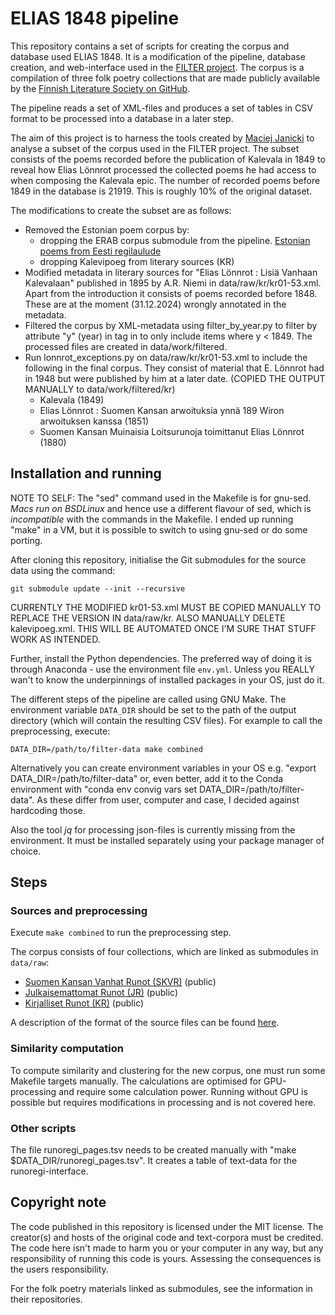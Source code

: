# ELIAS 1848 pipeline

This repository contains a set of scripts for creating the corpus and
database used ELIAS 1848. It is a modification of the
pipeline, database creation, and web-interface used in the
[FILTER project](https://blogs.helsinki.fi/filter-project/).
The corpus is a compilation of three folk poetry collections that
are made publicly available by the [Finnish Literature Society on
GitHub](https://github.com/sks190).

The pipeline reads a set of XML-files and produces a set of tables 
in CSV format to be processed into a database in a later step.

The aim of this project is to harness the tools created by [Maciej
Janicki](https://github.com/maciejjan) to analyse a subset of the
corpus used in the FILTER project. The subset consists of the
poems recorded before the publication of Kalevala in 1849 to
reveal how Elias Lönnrot processed the collected poems he had access
to when composing the Kalevala epic. The number of recorded poems
before 1849 in the database is 21919. This is roughly 10% of the 
original dataset.

The modifications to create the subset are as follows:
- Removed the Estonian poem corpus by:
  - dropping the ERAB corpus submodule from the pipeline.
  [Estonian poems from Eesti regilaulude](https://github.com/rahvaluule/erab)
  - dropping Kalevipoeg from literary sources (KR)
- Modified metadata in literary sources for "Elias Lönnrot : Lisiä Vanhaan Kalevalaan"
  published in 1895 by A.R. Niemi in data/raw/kr/kr01-53.xml.
  Apart from the introduction it consists of poems recorded before 1848.
  These are at the moment (31.12.2024) wrongly annotated in the metadata.
- Filtered the corpus by XML-metadata using filter_by_year.py to filter by
  attribute "y" (year) in tag in <ITEM> to only include items where y < 1849.
  The processed files are created in data/work/filtered.
- Run lonnrot_exceptions.py on data/raw/kr/kr01-53.xml to include the following in the
  final corpus. They consist of material that E. Lönnrot had in 1948 but were
  published by him at a later date. (COPIED THE OUTPUT MANUALLY to data/work/filtered/kr)
  - Kalevala (1849)
  - Elias Lönnrot : Suomen Kansan arwoituksia ynnä 189 Wiron arwoituksen kanssa (1851)
  - Suomen Kansan Muinaisia Loitsurunoja toimittanut Elias Lönnrot (1880)

## Installation and running

NOTE TO SELF: The "sed" command used in the Makefile is for gnu-sed. *Macs run
on BSDLinux* and hence use a different flavour of sed, which is *incompatible* 
with the commands in the Makefile. I ended up running "make" in a VM, but it
is possible to switch to using gnu-sed or do some porting.

After cloning this repository, initialise the Git submodules for the
source data using the command:
```
git submodule update --init --recursive
```
CURRENTLY THE MODIFIED kr01-53.xml MUST BE COPIED MANUALLY TO REPLACE
THE VERSION IN data/raw/kr. ALSO MANUALLY DELETE kalevipoeg.xml.
THIS WILL BE AUTOMATED ONCE I'M SURE THAT STUFF WORK AS INTENDED.

Further, install the Python dependencies. The preferred way of doing it
is through Anaconda - use the environment file `env.yml`. Unless you
REALLY wan't to know the underpinnings of installed packages in your OS, just do it.

The different steps of the pipeline are called using GNU Make. The
environment variable `DATA_DIR` should be set to the path of the output
directory (which will contain the resulting CSV files). For example to
call the preprocessing, execute:
```
DATA_DIR=/path/to/filter-data make combined
```
Alternatively you can create environment variables in your OS e.g.
"export DATA_DIR=/path/to/filter-data" or, even better, add it to
the Conda environment with "conda env convig vars set DATA_DIR=/path/to/filter-data".
As these differ from user, computer and case, I decided against hardcoding those.

Also the tool *jq* for processing json-files is currently missing from the
environment. It must be installed separately using your package manager of choice.

## Steps

### Sources and preprocessing

Execute `make combined` to run the preprocessing step.

The corpus consists of four collections, which are linked as submodules in
`data/raw`:
* [Suomen Kansan Vanhat Runot (SKVR)](https://github.com/sks190/SKVR) (public)
* [Julkaisemattomat Runot (JR)](https://github.com/sks190/jr) (public)
* [Kirjalliset Runot (KR)](https://github.com/sks190/kr_FILTER) (public)

A description of the format of the source files can be found [here](./data/raw/README.md).

### Similarity computation

To compute similarity and clustering for the new corpus, one must run some Makefile targets
manually. The calculations are optimised for GPU-processing and require some
calculation power. Running without GPU is possible but requires modifications in
processing and is not covered here.

### Other scripts

The file runoregi_pages.tsv needs to be created manually with "make $DATA_DIR/runoregi_pages.tsv".
It creates a table of text-data for the runoregi-interface.


## Copyright note

The code published in this repository is licensed under the MIT license. The creator(s) and
hosts of the original code and text-corpora must be credited. The code here isn't made
to harm you or your computer in any way, but any responsibility of running this code is
yours. Assessing the consequences is the users responsibility.

For the folk poetry materials linked as submodules, see the information
in their repositories.
